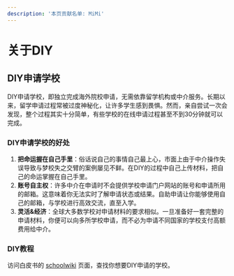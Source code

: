 ```yaml
---
description: '本页贡献名单: MiMi'
---
```


# 关于DIY

## DIY申请学校

DIY申请学校，即独立完成海外院校申请，无需依靠留学机构或中介服务。长期以来，留学申请过程常被过度神秘化，让许多学生感到畏惧。然而，亲自尝试一次会发现，整个过程其实十分简单，有些学校的在线申请过程甚至不到30分钟就可以完成。

### DIY申请学校的好处

1. **把命运握在自己手里**：俗话说自己的事情自己最上心，市面上由于中介操作失误导致与梦校失之交臂的案例屡见不鲜。在DIY的过程中自己上传材料，把自己的命运掌握在自己手里。
2. **账号自主权**：许多中介在申请时不会提供学校申请门户网站的账号和申请所用的邮箱。这意味着你无法实时了解申请状态或结果。自助申请让你能够使用自己的邮箱，与学校进行高效交流，直至入学。
3. **灵活&经济**：全球大多数学校对申请材料的要求相似。一旦准备好一套完整的申请材料，你便可以向多所学校申请，而不必为申请不同国家的学校支付高额费用给中介。

### DIY教程

访问白皮书的 [schoolwiki](schoolwiki/ "mention") 页面，查找你想要DIY申请的学校。



